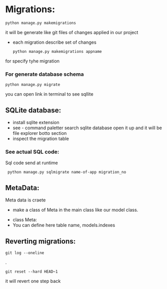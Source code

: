 # Migrations:
    python manage.py makemigrations
it will be generate like git files of changes applied in our project 
+ each migration describe set of changes
        
      python manage.py makemigrations appname
for specify tyhe migration 

### For generate database schema
    python manage.py migrate

you can open link in terminal to see sqllite 

## SQLite database:
+ install sqlite extension
+ see - command paletter search sqlite database open it up and it will be file explorer botto section 
+ inspect the migration table
### See actual SQL code:
Sql code send at runtime 
     
     python manage.py sqlmigrate name-of-app migration_no

## MetaData:
Meta data is craete
+ make a class of Meta in the main class like our model class.
- class Meta:
- You can define here table name, models.indexes

## Reverting migrations:
    git log --oneline
.

    git reset --hard HEAD~1   
 
 it will revert one step back 

